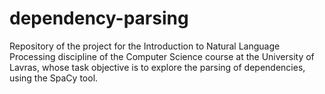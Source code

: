# dependency-parsing
Repository of the project for the Introduction to Natural Language Processing discipline of the Computer Science course at the University of Lavras, whose task objective is to explore the parsing of dependencies, using the SpaCy tool.
